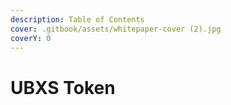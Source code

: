 ```yaml
---
description: Table of Contents
cover: .gitbook/assets/whitepaper-cover (2).jpg
coverY: 0
---
```


# UBXS Token

